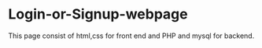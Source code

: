 # Login-or-Signup-webpage
This page consist of html,css for front end and PHP and mysql for backend.
